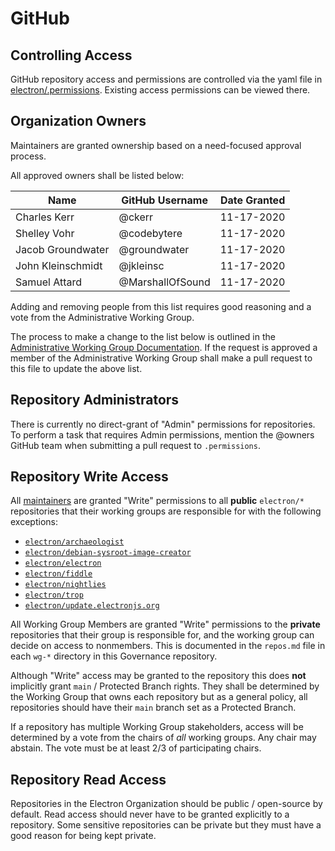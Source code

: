 # GitHub

## Controlling Access

GitHub repository access and permissions are controlled via the yaml file in [electron/.permissions](https://github.com/electron/.permissions).  Existing access permissions can be viewed there.

## Organization Owners

Maintainers are granted ownership based on a need-focused approval process.

All approved owners shall be listed below:

| Name | GitHub Username | Date Granted |
|------|-----------------|--------------|
| Charles Kerr | @ckerr | 11-17-2020 |
| Shelley Vohr | @codebytere | 11-17-2020 |
| Jacob Groundwater | @groundwater | 11-17-2020 |
| John Kleinschmidt | @jkleinsc | 11-17-2020 |
| Samuel Attard | @MarshallOfSound | 11-17-2020 |

Adding and removing people from this list requires good reasoning and a vote from the Administrative Working Group.

The process to make a change to the list below is outlined in the [Administrative Working Group Documentation](../wg-administrative/github-ownership-access.md).  If the request is approved a member of the Administrative Working Group shall make a pull request to this file to update the above list.

## Repository Administrators

There is currently no direct-grant of "Admin" permissions for repositories.  To perform a task that requires Admin permissions, mention the @owners GitHub team when submitting a pull request to `.permissions`.

## Repository Write Access

All [maintainers](../charter/README.md#definitions) are granted "Write" permissions to all
**public** `electron/*` repositories that their working groups are responsible for with the following exceptions:

* [`electron/archaeologist`](https://github.com/electron/archaeologist)
* [`electron/debian-sysroot-image-creator`](https://github.com/electron/debian-sysroot-image-creator)
* [`electron/electron`](https://github.com/electron/electron)
* [`electron/fiddle`](https://github.com/electron/fiddle)
* [`electron/nightlies`](https://github.com/electron/nightlies)
* [`electron/trop`](https://github.com/electron/trop)
* [`electron/update.electronjs.org`](https://github.com/electron/update.electronjs.org)

All Working Group Members are granted "Write" permissions to the **private** repositories that their group is responsible for, and the working group can decide on access to nonmembers. This is documented in the `repos.md` file in each `wg-*` directory in this Governance repository.

Although "Write" access may be granted to the repository this does **not** implicitly grant `main` / Protected Branch rights. They shall be determined by the Working Group that owns each repository but as a general policy, all repositories should have their `main` branch set as a Protected Branch.

If a repository has multiple Working Group stakeholders, access will be determined by a vote from the chairs of _all_ working groups. Any chair may abstain.  The vote must be at least 2/3 of participating chairs.

## Repository Read Access

Repositories in the Electron Organization should be public / open-source by default. Read access should never have to be granted explicitly to a repository.  Some sensitive repositories can be private but they must have a good reason for being kept private.